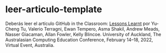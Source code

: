 # leer-articulo-template


Deberás leer el artículo GitHub in the Classroom: [Lessons Learnt](https://ull-mfp-aet-2223.github.io/assets/pdfs/github-in-the-classroom-lessons-learnt.pdf) por Yu-Cheng Tu, Valerio Terragni, Ewan Tempero, Asma Shakil, Andrew Meads, Nasser Giacaman, Allan Fowler, Kelly Blincoe. University of Auckland, The Australasian Computing Education Conference, February 14–18, 2022, Virtual Event, Australia.

